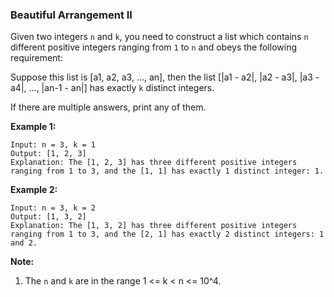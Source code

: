 ### Beautiful Arrangement II

Given two integers `n` and `k`, you need to construct a list which contains `n` different positive integers ranging from `1` to `n` and obeys the following requirement:

Suppose this list is [a1, a2, a3, ..., an], then the list [\|a1 - a2\|, \|a2 - a3\|, \|a3 - a4\|, ..., \|an-1 - an\|] has exactly `k` distinct integers.

If there are multiple answers, print any of them.

**Example 1:**

    Input: n = 3, k = 1
    Output: [1, 2, 3]
    Explanation: The [1, 2, 3] has three different positive integers ranging from 1 to 3, and the [1, 1] has exactly 1 distinct integer: 1.

**Example 2:**

    Input: n = 3, k = 2
    Output: [1, 3, 2]
    Explanation: The [1, 3, 2] has three different positive integers ranging from 1 to 3, and the [2, 1] has exactly 2 distinct integers: 1 and 2.

**Note:**

1.  The `n` and `k` are in the range 1 <= k < n <= 10^4.

